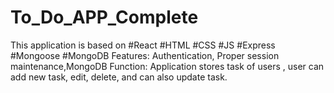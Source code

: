# To_Do_APP_Complete
This application is based on #React #HTML #CSS #JS #Express #Mongoose #MongoDB
Features: Authentication, Proper session maintenance,MongoDB
Function: Application stores task of users , user can add new task, edit, delete, and can also update task. 
